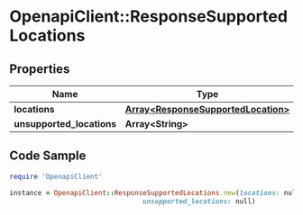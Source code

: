 # OpenapiClient::ResponseSupportedLocations

## Properties

Name | Type | Description | Notes
------------ | ------------- | ------------- | -------------
**locations** | [**Array&lt;ResponseSupportedLocation&gt;**](ResponseSupportedLocation.md) |  | 
**unsupported_locations** | **Array&lt;String&gt;** |  | 

## Code Sample

```ruby
require 'OpenapiClient'

instance = OpenapiClient::ResponseSupportedLocations.new(locations: null,
                                 unsupported_locations: null)
```


